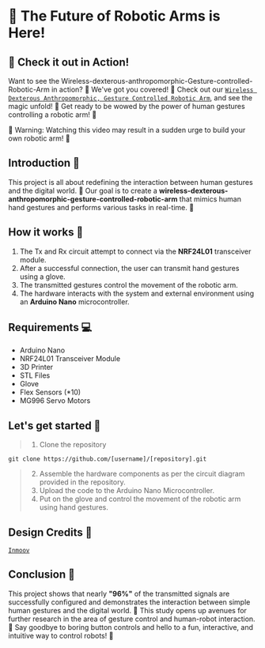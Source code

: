 # 🤖 The Future of Robotic Arms is Here!

## 🎥 Check it out in Action!
Want to see the Wireless-dexterous-anthropomorphic-Gesture-controlled-Robotic-Arm in action? 🤖 We've got you covered! 🎉
Check out our [`Wireless Dexterous Anthropomorphic, Gesture Controlled Robotic Arm`](https://www.youtube.com/watch?v=tEdk1Uv_6VI), and see the magic unfold! 🔮
Get ready to be wowed by the power of human gestures controlling a robotic arm! 💪

🚨 Warning: Watching this video may result in a sudden urge to build your own robotic arm! 🚨

## Introduction 🤖
This project is all about redefining the interaction between human gestures and the digital world. 🤝 Our goal is to create a **wireless-dexterous-anthropomorphic-gesture-controlled-robotic-arm** that mimics human hand gestures and performs various tasks in real-time. 🤖

## How it works 🤔
1. The Tx and Rx circuit attempt to connect via the **NRF24L01** transceiver module.
2. After a successful connection, the user can transmit hand gestures using a glove.
3. The transmitted gestures control the movement of the robotic arm.
4. The hardware interacts with the system and external environment using an **Arduino Nano** microcontroller.

## Requirements 💻
- Arduino Nano
- NRF24L01 Transceiver Module
- 3D Printer
- STL Files
- Glove
- Flex Sensors (*10)
- MG996 Servo Motors

## Let's get started 🚀

>1. Clone the repository
```
git clone https://github.com/[username]/[repository].git
```
>2. Assemble the hardware components as per the circuit diagram provided in the repository.
>3. Upload the code to the Arduino Nano Microcontroller.
>4. Put on the glove and control the movement of the robotic arm using hand gestures.

## Design Credits 🎨
[`Inmoov`](https://inmoov.fr/finger-starter)

## Conclusion 🤩
This project shows that nearly **"96%"** of the transmitted signals are successfully configured and demonstrates the interaction between simple human gestures and the digital world. 🤝 This study opens up avenues for further research in the area of gesture control and human-robot interaction. 🤖 Say goodbye to boring button controls and hello to a fun, interactive, and intuitive way to control robots! 🚀
